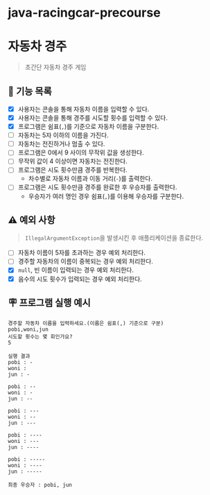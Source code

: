 # java-racingcar-precourse

# 자동차 경주

> 초간단 자동차 경주 게임

## 🚀 기능 목록

- [x] 사용자는 콘솔을 통해 자동차 이름을 입력할 수 있다.
- [x] 사용자는 콘솔을 통해 경주를 시도할 횟수를 입력할 수 있다.
- [x] 프로그램은 쉼표(`,`)를 기준으로 자동차 이름을 구분한다.
- [ ] 자동차는 5자 이하의 이름을 가진다.
- [ ] 자동차는 전진하거나 멈출 수 있다.
- [ ] 프로그램은 0에서 9 사이의 무작위 값을 생성한다.
- [ ] 무작위 값이 4 이상이면 자동차는 전진한다.
- [ ] 프로그램은 시도 횟수만큼 경주를 반복한다.
    - 차수별로 자동차 이름과 이동 거리(`-`)를 출력한다.
- [ ] 프로그램은 시도 횟수만큼 경주를 완료한 후 우승자를 출력한다.
    - 우승자가 여러 명인 경우 쉼표(`,`)를 이용해 우승자를 구분한다.

## ⚠️ 예외 사항

> `IllegalArgumentException`을 발생시킨 후 애플리케이션을 종료한다.

- [ ] 자동차 이름이 5자를 초과하는 경우 예외 처리한다.
- [ ] 경주할 자동차의 이름이 중복되는 경우 예외 처리한다.
- [x] `null`, 빈 이름이 입력되는 경우 예외 처리한다.
- [x] 음수의 시도 횟수가 입력되는 경우 예외 처리한다.

## 🪧 프로그램 실행 예시

```text
경주할 자동차 이름을 입력하세요.(이름은 쉼표(,) 기준으로 구분)
pobi,woni,jun
시도할 횟수는 몇 회인가요?
5

실행 결과
pobi : -
woni : 
jun : -

pobi : --
woni : -
jun : --

pobi : ---
woni : --
jun : ---

pobi : ----
woni : ---
jun : ----

pobi : -----
woni : ----
jun : -----

최종 우승자 : pobi, jun
```
